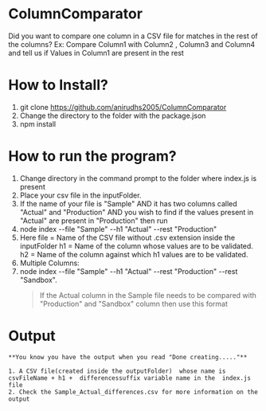 # ColumnComparator
Did you want to compare one column in a CSV file for matches in the rest of the columns?
Ex: Compare Column1 with Column2 , Column3 and Column4 and tell us if Values in Column1 are present in the rest



# How to Install?

1. git clone https://github.com/anirudhs2005/ColumnComparator
2. Change the directory to the folder with the package.json
3. npm install


# How to run the program?
  1. Change directory in the command prompt to the folder where index.js is present
  2. Place your csv file in the inputFolder.
  3. If the name of your file is "Sample" AND it has two columns called "Actual" and "Production" AND you wish to find if the values present in "Actual" are present in "Production" then run
  4. node index --file "Sample" --h1 "Actual" --rest "Production"
  5. Here  file = Name of the CSV file without .csv extension inside the inputFolder
                              h1 = Name of the column whose values are to be validated.
                              h2 = Name of the column against which h1 values are to be validated.
  6. Multiple Columns:
  7. node index --file "Sample" --h1 "Actual" --rest "Production" --rest "Sandbox".
     >If the Actual column in the Sample file needs to be compared with "Production" and "Sandbox" column then use this format



 # Output
    **You know you have the output when you read "Done creating....."**

    1. A CSV file(created inside the outputFolder)  whose name is  csvFileName + h1 +  differencessuffix variable name in the  index.js file
    2. Check the Sample_Actual_differences.csv for more information on the output
